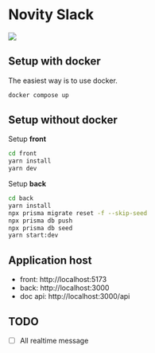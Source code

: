 # Novity Slack

![](https://github.com/heryTz/novity-slack/blob/main/demo.gif)

## Setup with docker

The easiest way is to use docker.

```bash
docker compose up
```

## Setup without docker

Setup **front**

```bash
cd front
yarn install
yarn dev
```

Setup **back**

```bash
cd back
yarn install
npx prisma migrate reset -f --skip-seed
npx prisma db push
npx prisma db seed
yarn start:dev
```

## Application host

- front: http://localhost:5173
- back: http://localhost:3000
- doc api: http://localhost:3000/api

## TODO

- [ ] All realtime message
